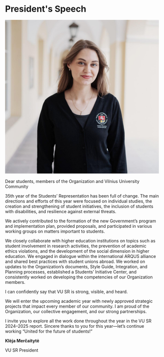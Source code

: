 # President's Speech

![Klėja Merčaitytė](../public/img/people/kleja-mercaityte.jpg)

<!-- SECTION:presidents-letter:START -->
Dear students, members of the Organization and Vilnius University Community 

35th year of the Students’ Representation has been full of change. The main directions and efforts of this year were focused on individual studies, the creation and strengthening of student initiatives, the inclusion of students with disabilities, and resilience against external threats. 

We actively contributed to the formation of the new Government’s program and implementation plan, provided proposals, and participated in various working groups on matters important to students. 

We closely collaborate with higher education institutions on topics such as student involvement in research activities, the prevention of academic ethics violations, and the development of the social dimension in higher education. We engaged in dialogue within the international ARQUS alliance and shared best practices with student unions abroad. We worked on updates to the Organization’s documents, Style Guide, Integration, and Planning processes, established a Students’ Initiative Center, and consistently worked on developing the competencies of our Organization members. 

I can confidently say that VU SR is strong, visible, and heard. 

We will enter the upcoming academic year with newly approved strategic projects that impact every member of our community. I am proud of the Organization, our collective engagement, and our strong partnerships. 

I invite you to explore all the work done throughout the year in the VU SR 2024–2025 report. Sincere thanks to you for this year—let’s continue working “United for the future of students!” 

**Klėja Merčaitytė** 

VU SR President 
<!-- SECTION:presidents-letter:END --> 
